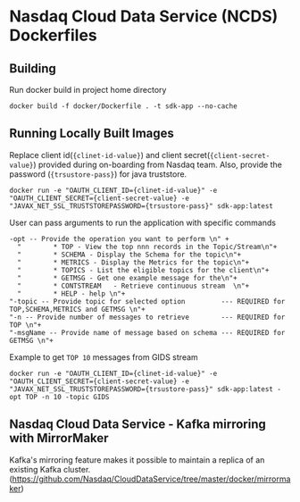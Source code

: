 # Nasdaq Cloud Data Service (NCDS) Dockerfiles

## Building
Run docker build in project home directory 
    
```
docker build -f docker/Dockerfile . -t sdk-app --no-cache
```
 
## Running Locally Built Images

Replace client id(`{clinet-id-value}`) and client secret(`{client-secret-value}`) provided during on-boarding from Nasdaq team. Also, provide the password (`{trsustore-pass}`) for java truststore.

```
docker run -e "OAUTH_CLIENT_ID={clinet-id-value}" -e "OAUTH_CLIENT_SECRET={client-secret-value} -e "JAVAX_NET_SSL_TRUSTSTOREPASSWORD={trsustore-pass}" sdk-app:latest
```
 
 User can pass arguments to run the application with specific commands
 ```
 -opt -- Provide the operation you want to perform \n" +
   "        * TOP - View the top nnn records in the Topic/Stream\n"+
   "        * SCHEMA - Display the Schema for the topic\n"+
   "        * METRICS - Display the Metrics for the topic\n"+
   "        * TOPICS - List the eligible topics for the client\n"+
   "        * GETMSG - Get one example message for the\n"+
   "        * CONTSTREAM   - Retrieve continuous stream  \n"+
   "        * HELP - help \n"+
 "-topic -- Provide topic for selected option         --- REQUIRED for TOP,SCHEMA,METRICS and GETMSG \n"+
 "-n -- Provide number of messages to retrieve        --- REQUIRED for TOP \n"+
 "-msgName -- Provide name of message based on schema --- REQUIRED for GETMSG \n"+
 ```
 
 Example to get `TOP 10` messages from GIDS stream
 
 ```
 docker run -e "OAUTH_CLIENT_ID={clinet-id-value}" -e "OAUTH_CLIENT_SECRET={client-secret-value} -e "JAVAX_NET_SSL_TRUSTSTOREPASSWORD={trsustore-pass}" sdk-app:latest -opt TOP -n 10 -topic GIDS
```

## Nasdaq Cloud Data Service - Kafka mirroring with MirrorMaker
Kafka's mirroring feature makes it possible to maintain a replica of an existing Kafka cluster. (https://github.com/Nasdaq/CloudDataService/tree/master/docker/mirrormaker)     
